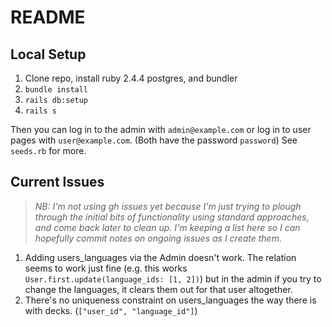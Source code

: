 # README

## Local Setup

1. Clone repo, install ruby 2.4.4 postgres, and bundler
2. `bundle install`
3. `rails db:setup`
4. `rails s`

Then you can log in to the admin with `admin@example.com` or log in to user pages with `user@example.com`. (Both have the password `password`) See `seeds.rb` for more.

## Current Issues

> _NB: I'm not using gh issues yet because I'm just trying to plough through the initial
bits of functionality using standard approaches, and come back later to clean up.
I'm keeping a list here so I can hopefully commit notes on ongoing issues as I create them._

1. Adding users_languages via the Admin doesn't work. The relation seems to work just fine (e.g. this works `User.first.update(language_ids: [1, 2])`) but in the admin if you try to change the languages, it clears them out for that user altogether.
2. There's no uniqueness constraint on users_languages the way there is with decks. (`["user_id", "language_id"]`)
